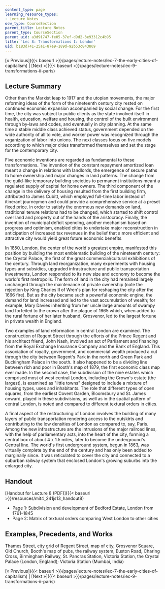 ```yaml
---
content_type: page
learning_resource_types:
- Lecture Notes
ocw_type: CourseSection
parent_title: Lecture Notes
parent_type: CourseSection
parent_uid: a3d91747-fe05-37ef-d9d2-3e93312c4b95
title: 'Lec 8: Transformations I: London'
uid: b183d741-25a1-87e9-189d-92b53c843809
---
```


[« Previous]({{< baseurl >}}/pages/lecture-notes/lec-7-the-early-cities-of-capitalism) | [Next »]({{< baseurl >}}/pages/lecture-notes/lec-9-transformations-ii-paris)

Lecture Summary
---------------

Other than the Marxist leap to 1917 and the utopian movements, the major reforming ideas of the form of the nineteenth century city rested on continued economic expansion accompanied by social change. For the first time, the city was subject to public clients as the state involved itself in health, education, welfare and housing, the control of the built environment through by-laws and codes, and eventually in city planning. At the same time a stable middle class achieved status, government depended on the wide authority of all to vote, and worker power was recognized through the organization of labor into unions. The next classes focus on five models according to which major cities transformed themselves and set the stage for the contemporary city.

Five economic inventions are regarded as fundamental to these transformations. The invention of the constant repayment amortized loan meant a change in relations with landlords, the emergence of secure paths to home ownership and major changes in land patterns. The change from the guild-like temporary building societies to permanent institutions meant a regulated supply of capital for home owners. The third component of the change in the delivery of housing resulted from the first building firm, attributed to James Cubitt, which employed full-time labor instead of itinerant journeymen and could provide a comprehensive service at a preset fixed price. In order to satisfy the enormous new demands on land, traditional tenure relations had to be changed, which started to shift control over land and property out of the hands of the aristocracy. Finally, the invention of municipal deficit spending, another mechanism based on progress and optimism, enabled cities to undertake major reconstruction in anticipation of increased tax revenues in the belief that a more efficient and attractive city would yield great future economic benefits.

In 1850, London, the center of the world's greatest empire, manifested this position by building the most emblematic building of the nineteenth century: the Crystal Palace, the first of the great commercial/cultural exhibitions of the century. Through land reorganization, many experiments with housing types and subsidies, upgraded infrastructure and public transportation investments, London responded to its new size and economy to become the world's first metropolis. The form of land in the city had remained largely unchanged through the maintenance of private ownership (note the rejection by King Charles II of Wren's plan for reshaping the city after the 1666 fire). But as the city became such a powerful economic engine, the demand for land increased and led to the vast accumulation of wealth; for example, Mary Davies inheriting from her uncle large amounts of swampy land forfeited to the crown after the plague of 1665 which, when added to the rural fortune of her later husband, Grosvenor, led to the largest fortune in private wealth in England.

Two examples of land reformation in central London are examined. The construction of Regent Street through the efforts of the Prince Regent and his architect friend, John Nash, involved an act of Parliament and financing from the Royal Exchange Insurance Company and the Bank of England. This association of royalty, government, and commercial wealth produced a cut through the city between Regent's Park in the north and Green Park and Buckingham Palace in the south. It also happened to be a dividing line between rich and poor in Booth's map of 1879, the first economic class map ever made. In the second case, the subdivision of the nine estates which comprised most of west central London, including the Crown's estate (the largest), is examined as "little towns" designed to include a mixture of housing types, uses and inhabitants. The role that different types of open squares, from the earliest Covent Garden, Bloomsbury and St. James onward, played in these subdivisions, as well as in the spatial pattern of central London, is noted and compared to different textural orders in cities.

A final aspect of the restructuring of London involves the building of many layers of public transportation rendering access to the outskirts and contributing to the low densities of London as compared to, say, Paris. Among the new infrastructure are the intrusions of the major railroad lines, with the help of parliamentary acts, into the heart of the city, forming a central box of about 4 x 1.5 miles, later to become the underground's Central line. The world's first underground system, begun in 1863, was virtually complete by the end of the century and has only been added to marginally since. It was reticulated to cover the city and connected to a suburban railway system that enclosed London's growing suburbs into the enlarged city.

Handout
-------

[Handout for Lecture 8 (PDF)]({{< baseurl >}}/resources/mit4_241js13_handout8)

*   Page 1: Subdivision and development of Bedford Estate, London from 1761–1845
*   Page 2: Matrix of textural orders comparing West London to other cities

Examples, Precedents, and Works
-------------------------------

Thames Street, city grid of Regent Street, map of city, Grosvenor Square, Old Church, Booth's map of pubs, the railway system, Euston Road, Charing Cross, Birmingham Railway, St. Pancras Station, Victoria Station, the Crystal Palace (London, England); Victoria Station (Mumbai, India)

[« Previous]({{< baseurl >}}/pages/lecture-notes/lec-7-the-early-cities-of-capitalism) | [Next »]({{< baseurl >}}/pages/lecture-notes/lec-9-transformations-ii-paris)